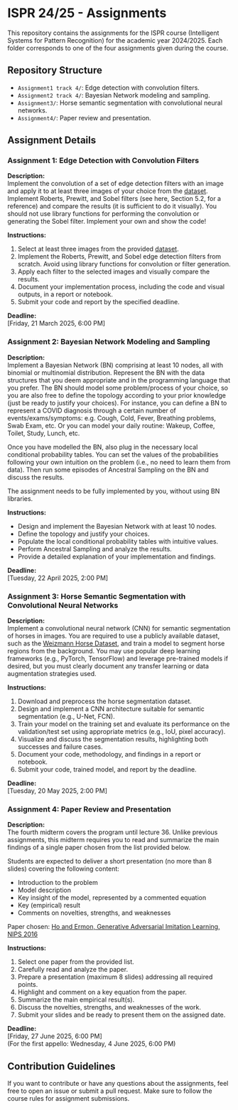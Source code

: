 # ISPR 24/25 - Assignments

This repository contains the assignments for the ISPR course (Intelligent Systems for Pattern Recognition) for the academic year 2024/2025. Each folder corresponds to one of the four assignments given during the course.

## Repository Structure

- `Assignment1 track 4/`: Edge detection with convolution filters.  
- `Assignment2 track 4/`: Bayesian Network modeling and sampling.  
- `Assignment3/`: Horse semantic segmentation with convolutional neural networks.  
- `Assignment4/`: Paper review and presentation.

## Assignment Details

### Assignment 1: Edge Detection with Convolution Filters

**Description:**  
Implement the convolution of a set of edge detection filters with an image and apply it to at least three images of your choice from the [dataset](https://archive.ics.uci.edu/ml/datasets/Appliances+energy+prediction#). Implement Roberts, Prewitt, and Sobel filters (see here, Section 5.2, for a reference) and compare the results (it is sufficient to do it visually). You should not use library functions for performing the convolution or generating the Sobel filter. Implement your own and show the code!

**Instructions:**  
1. Select at least three images from the provided [dataset](https://archive.ics.uci.edu/ml/datasets/Appliances+energy+prediction#).  
2. Implement the Roberts, Prewitt, and Sobel edge detection filters from scratch. Avoid using library functions for convolution or filter generation.  
3. Apply each filter to the selected images and visually compare the results.  
4. Document your implementation process, including the code and visual outputs, in a report or notebook.  
5. Submit your code and report by the specified deadline.  

**Deadline:**  
[Friday, 21 March 2025, 6:00 PM]

### Assignment 2: Bayesian Network Modeling and Sampling

**Description:**  
Implement a Bayesian Network (BN) comprising at least 10 nodes, all with binomial or multinomial distribution. Represent the BN with the data structures that you deem appropriate and in the programming language that you prefer. The BN should model some problem/process of your choice, so you are also free to define the topology according to your prior knowledge (just be ready to justify your choices). For instance, you can define a BN to represent a COVID diagnosis through a certain number of events/exams/symptoms: e.g. Cough, Cold, Fever, Breathing problems, Swab Exam, etc. Or you can model your daily routine: Wakeup, Coffee, Toilet, Study, Lunch, etc.

Once you have modelled the BN, also plug in the necessary local conditional probability tables. You can set the values of the probabilities following your own intuition on the problem (i.e., no need to learn them from data). Then run some episodes of Ancestral Sampling on the BN and discuss the results.

The assignment needs to be fully implemented by you, without using BN libraries.

**Instructions:**  
- Design and implement the Bayesian Network with at least 10 nodes.  
- Define the topology and justify your choices.  
- Populate the local conditional probability tables with intuitive values.  
- Perform Ancestral Sampling and analyze the results.  
- Provide a detailed explanation of your implementation and findings.

**Deadline:**  
[Tuesday, 22 April 2025, 2:00 PM]

### Assignment 3: Horse Semantic Segmentation with Convolutional Neural Networks

**Description:**  
Implement a convolutional neural network (CNN) for semantic segmentation of horses in images. You are required to use a publicly available dataset, such as the [Weizmann Horse Dataset](https://www.msri.org/people/members/eranb/horse.html), and train a model to segment horse regions from the background. You may use popular deep learning frameworks (e.g., PyTorch, TensorFlow) and leverage pre-trained models if desired, but you must clearly document any transfer learning or data augmentation strategies used.

**Instructions:**  
1. Download and preprocess the horse segmentation dataset.  
2. Design and implement a CNN architecture suitable for semantic segmentation (e.g., U-Net, FCN).  
3. Train your model on the training set and evaluate its performance on the validation/test set using appropriate metrics (e.g., IoU, pixel accuracy).  
4. Visualize and discuss the segmentation results, highlighting both successes and failure cases.  
5. Document your code, methodology, and findings in a report or notebook.  
6. Submit your code, trained model, and report by the deadline.

**Deadline:**  
[Tuesday, 20 May 2025, 2:00 PM]

### Assignment 4: Paper Review and Presentation

**Description:**  
The fourth midterm covers the program until lecture 36. Unlike previous assignments, this midterm requires you to read and summarize the main findings of a single paper chosen from the list provided below.

Students are expected to deliver a short presentation (no more than 8 slides) covering the following content:

- Introduction to the problem
- Model description
- Key insight of the model, represented by a commented equation
- Key (empirical) result
- Comments on novelties, strengths, and weaknesses

Paper chosen: [Ho and Ermon, Generative Adversarial Imitation Learning, NIPS 2016](https://arxiv.org/abs/1606.03476)

**Instructions:**  
1. Select one paper from the provided list.
2. Carefully read and analyze the paper.
3. Prepare a presentation (maximum 8 slides) addressing all required points.
4. Highlight and comment on a key equation from the paper.
5. Summarize the main empirical result(s).
6. Discuss the novelties, strengths, and weaknesses of the work.
7. Submit your slides and be ready to present them on the assigned date.

**Deadline:**  
[Friday, 27 June 2025, 6:00 PM]  
(For the first appello: Wednesday, 4 June 2025, 6:00 PM)

## Contribution Guidelines

If you want to contribute or have any questions about the assignments, feel free to open an issue or submit a pull request. Make sure to follow the course rules for assignment submissions.
